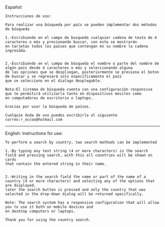 Español:

	Instrucciones de uso:

	Para realizar una búsqueda por país se pueden implementar dos métodos de búsqueda

	1.-Escribiendo en el campo de busqueda cualquier cadena de texto de 4 caracteres o más y presionando buscar, con esto se mostrarán 
	en tarjetas todos los países que contengan en su nombre la cadena ingresada.


	2.-Escribiendo en el campo de búsqueda el nombre o parte del nombre de algún país desde 4 caracteres o más y seleccionando alguna 
	de las opciones que se despliegan, posteriormente se presiona el boton de buscar y se regresará solo específicamente el país 
	que se selecciono en el dialogo desplegable.

	Nota:El sistema de búsqueda cuenta con una configuración responsiva que te permitirá utilizarla tanto en dispositivos moviles como
	en computadoras de escritorio o laptops.

	Gracias por usar la búsqueda de países.

	Cualquie duda de uso puedes escribirla al siguiente correo:r_occoo@hotmail.com
	
--------------------------------------------------------------------------------------------------------------------------------------------------

English:
	Instructions for use:

	To perform a search by country, two search methods can be implemented

	1.-By typing any text string (4 or more characters) in the search field and pressing search, with this all countries will be shown on cards
	that contain the entered string in their name.


	2.-Writing in the search field the name or part of the name of a country (4 or more characters) and selecting any of the options that are displayed,
	later the search button is pressed and only the country that was selected in the drop-down dialog will be returned specifically.

	Note: The search system has a responsive configuration that will allow you to use it both on mobile devices and
	on desktop computers or laptops.

	Thank you for using the country search.
